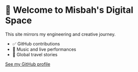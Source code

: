 # 👋 Welcome to Misbah's Digital Space

This site mirrors my engineering and creative journey.

- ✅ GitHub contributions
- 🎵 Music and live performances
- 🧳 Global travel stories

[See my GitHub profile](https://github.com/mmisbahali)